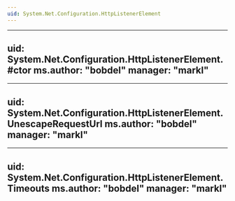 ```yaml
---
uid: System.Net.Configuration.HttpListenerElement
---
```


---
uid: System.Net.Configuration.HttpListenerElement.#ctor
ms.author: "bobdel"
manager: "markl"
---

---
uid: System.Net.Configuration.HttpListenerElement.UnescapeRequestUrl
ms.author: "bobdel"
manager: "markl"
---

---
uid: System.Net.Configuration.HttpListenerElement.Timeouts
ms.author: "bobdel"
manager: "markl"
---

